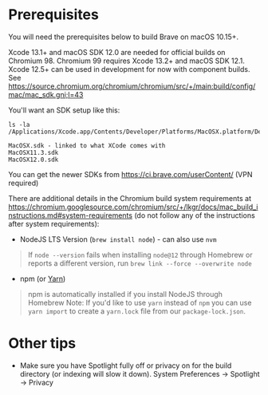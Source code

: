 # Prerequisites

You will need the prerequisites below to build Brave on macOS 10.15+.

Xcode 13.1+ and macOS SDK 12.0 are needed for official builds on Chromium 98. Chromium 99 requires Xcode 13.2+ and macOS SDK 12.1.
Xcode 12.5+ can be used in development for now with component builds. See https://source.chromium.org/chromium/chromium/src/+/main:build/config/mac/mac_sdk.gni;l=43

You'll want an SDK setup like this:
```
ls -la /Applications/Xcode.app/Contents/Developer/Platforms/MacOSX.platform/Developer/SDKs
```

```
MacOSX.sdk - linked to what XCode comes with
MacOSX11.3.sdk
MacOSX12.0.sdk
```

You can get the newer SDKs from https://ci.brave.com/userContent/ (VPN required)

There are additional details in the Chromium build system requirements at https://chromium.googlesource.com/chromium/src/+/lkgr/docs/mac_build_instructions.md#system-requirements (do not follow any of the instructions after system requirements):

- NodeJS LTS Version (`brew install node`) - can also use `nvm`
> If `node --version` fails when installing `node@12` through Homebrew or reports a different version, run `brew link --force --overwrite node`
- npm (or [Yarn](https://yarnpkg.com/lang/en/docs/install/#mac-stable))
> npm is automatically installed if you install NodeJS through Homebrew
> Note: If you'd like to use `yarn` instead of `npm` you can use `yarn import` to create a `yarn.lock` file from our `package-lock.json`.

# Other tips

- Make sure you have Spotlight fully off or privacy on for the build directory (or indexing will slow it down). System Preferences -> Spotlight -> Privacy
